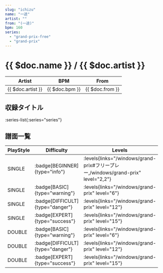 ```yaml
---
slug: "ichizu"
name: "一途"
artist: ""
from: "(一途)"
bpm: 160
series:
  - "grand-prix-free"
  - "grand-prix"
---
```


# {{ $doc.name }} / {{ $doc.artist }}

|Artist|BPM|From|
|------|---|----|
|{{ $doc.artist }}|{{ $doc.bpm }}|{{ $doc.from }}|

## 収録タイトル

:series-list{:series="series"}

## 譜面一覧

|PlayStyle|Difficulty|Levels|Notes|Movie|
|---------|----------|------|-----|-----|
|SINGLE| :badge[BEGINNER]{type="info"}| :levels{links="/windows/grand-prix#フリープレー,/windows/grand-prix" level="2,2"}|58/2||
|SINGLE| :badge[BASIC]{type="warning"}| :levels{links="/windows/grand-prix" level="6"}|213/1||
|SINGLE| :badge[DIFFICULT]{type="danger"}| :levels{links="/windows/grand-prix" level="12"}|412/7||
|SINGLE| :badge[EXPERT]{type="success"}| :levels{links="/windows/grand-prix" level="15"}|575/8||
|DOUBLE| :badge[BASIC]{type="warning"}| :levels{links="/windows/grand-prix" level="6"}|206/5||
|DOUBLE| :badge[DIFFICULT]{type="danger"}| :levels{links="/windows/grand-prix" level="12"}|408/7||
|DOUBLE| :badge[EXPERT]{type="success"}| :levels{links="/windows/grand-prix" level="15"}|555/9||
